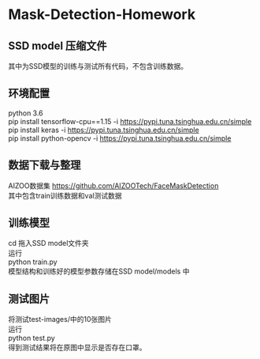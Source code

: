 # Mask-Detection-Homework

## SSD model 压缩文件
其中为SSD模型的训练与测试所有代码，不包含训练数据。

## 环境配置
python 3.6  
pip install tensorflow-cpu==1.15    -i https://pypi.tuna.tsinghua.edu.cn/simple  
pip install keras    -i https://pypi.tuna.tsinghua.edu.cn/simple  
pip install python-opencv    -i https://pypi.tuna.tsinghua.edu.cn/simple  
 
## 数据下载与整理
AIZOO数据集 https://github.com/AIZOOTech/FaceMaskDetection  
其中包含train训练数据和val测试数据

## 训练模型
cd 拖入SSD model文件夹  
运行  
python train.py  
模型结构和训练好的模型参数存储在SSD model/models 中  

## 测试图片
将测试test-images/中的10张图片  
运行  
python test.py  
得到测试结果将在原图中显示是否存在口罩。 
